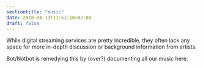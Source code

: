 ```yaml
---
sectiontitle: "music"
date: 2018-04-13T11:51:18+02:00
draft: false
---
```


While digital streaming services are pretty incredible, they often lack any space for more in-depth discussion or background information from artists.

Bot/Notbot is remedying this by (over?) documenting all our music here.
